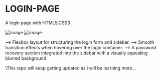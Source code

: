 # LOGIN-PAGE
A login page with HTML5,CSS3

![image](https://github.com/user-attachments/assets/b1886e39-ac65-4fa1-9413-cf3de704078b)
![image](https://github.com/user-attachments/assets/963ebe60-1654-4423-88da-58f1836956b6)

-->   Flexbox layout for structuring the login form and sidebar.
-->   Smooth transition effects when hovering over the login container.
-->   A password recovery section integrated into the sidebar with a visually appealing blurred background

\\This repo will keep getting updated as i will be learning more...
